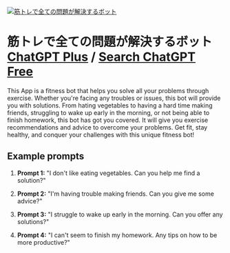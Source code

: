 
[![筋トレで全ての問題が解決するボット](https://files.oaiusercontent.com/file-42CRLSHghIiA0yEQEa0mrT7P?se=2123-10-17T09%3A13%3A01Z&sp=r&sv=2021-08-06&sr=b&rscc=max-age%3D31536000%2C%20immutable&rscd=attachment%3B%20filename%3D82988f2b-8a4d-4c29-bbe5-c1de2fa1f9a9.png&sig=%2BDepwnCGBVmL%2BKfx%2B6mrTMlHfqK7FEuCc%2BoH5bQmiEM%3D)](https://chat.openai.com/g/g-DAYgvxCLD-jin-toredequan-tenowen-ti-gajie-jue-surubotuto)

# 筋トレで全ての問題が解決するボット [ChatGPT Plus](https://chat.openai.com/g/g-DAYgvxCLD-jin-toredequan-tenowen-ti-gajie-jue-surubotuto) / [Search ChatGPT Free](https://gptcall.net/index.html#/?search=%E7%AD%8B%E3%83%88%E3%83%AC%E3%81%A7%E5%85%A8%E3%81%A6%E3%81%AE%E5%95%8F%E9%A1%8C%E3%81%8C%E8%A7%A3%E6%B1%BA%E3%81%99%E3%82%8B%E3%83%9C%E3%83%83%E3%83%88)

This App is a fitness bot that helps you solve all your problems through exercise. Whether you're facing any troubles or issues, this bot will provide you with solutions. From hating vegetables to having a hard time making friends, struggling to wake up early in the morning, or not being able to finish homework, this bot has got you covered. It will give you exercise recommendations and advice to overcome your problems. Get fit, stay healthy, and conquer your challenges with this unique fitness bot!

## Example prompts

1. **Prompt 1:** "I don't like eating vegetables. Can you help me find a solution?"

2. **Prompt 2:** "I'm having trouble making friends. Can you give me some advice?"

3. **Prompt 3:** "I struggle to wake up early in the morning. Can you offer any solutions?"

4. **Prompt 4:** "I can't seem to finish my homework. Any tips on how to be more productive?"


